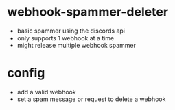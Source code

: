 # webhook-spammer-deleter
- basic spammer using the discords api
- only supports 1 webhook at a time
- might release multiple webhook spammer 

# config
- add a valid webhook
- set a spam message or request to delete a webhook


